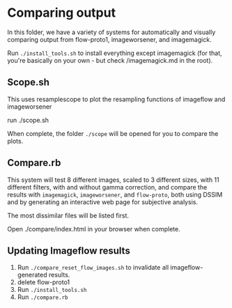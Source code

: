 # Comparing output

In this folder, we have a variety of systems for automatically and visually comparing output from flow-proto1, imageworsener, and imagemagick. 

Run `./install_tools.sh` to install everything except imagemagick (for that, you're basically on your own - but check /imagemagick.md in the root).


## Scope.sh

This uses resamplescope to plot the resampling functions of imageflow and imageworsener

run ./scope.sh

When complete, the folder `./scope` will be opened for you to compare the plots.

## Compare.rb

This system will test 8 different images, scaled to 3 different sizes, with 11 different filters, with and without gamma correction, and compare the results with `imagemagick`, `imageworsener`, and `flow-proto`, both using DSSIM and by generating an interactive web page for subjective analysis. 

The most dissimilar files will be listed first.

Open ./compare/index.html in your browser when complete. 

## Updating Imageflow results

1.  Run `./compare_reset_flow_images.sh` to invalidate all imageflow-generated results. 
2. delete flow-proto1
3. Run `./install_tools.sh`
4. Run  `./compare.rb`
